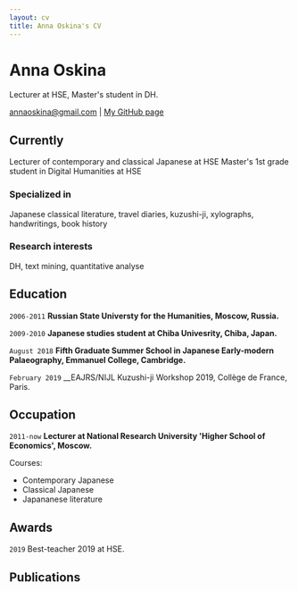 ```yaml
---
layout: cv
title: Anna Oskina's CV
---
```

# Anna Oskina
Lecturer at HSE, Master's student in DH.

<div id="webaddress">
<a href="annaoskina@gmail.com">annaoskina@gmail.com</a>
| <a href="https://github.com/annaoskina">My GitHub page</a>
</div>


## Currently

Lecturer of contemporary and classical Japanese at HSE
Master's 1st grade student in Digital Humanities at HSE

### Specialized in

Japanese classical literature, travel diaries, kuzushi-ji, xylographs, handwritings, book history


### Research interests

DH, text mining, quantitative analyse


## Education

`2006-2011`
__Russian State Universty for the Humanities, Moscow, Russia.__

`2009-2010`
__Japanese studies student at Chiba Univesrity, Chiba, Japan.__

`August 2018`
__Fifth Graduate Summer School in Japanese Early-modern Palaeography, Emmanuel College, Cambridge.__

`February 2019`
__EAJRS/NIJL Kuzushi-ji Workshop 2019, Collège de France, Paris.


## Occupation

`2011-now`
__Lecturer at National Research University 'Higher School of Economics', Moscow.__ 

Courses:
- Contemporary Japanese
- Classical Japanese
- Japananese literature


## Awards

`2019`
Best-teacher 2019 at HSE.


## Publications

<!-- A list is also available [online](http://scholar.google.co.uk/citations?user=LTOTl0YAAAAJ) -->





<!-- ### Footer

Last updated: January 2020 -->



